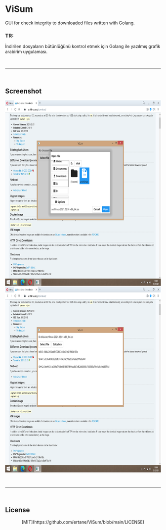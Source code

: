 # ViSum

GUI for check integrity to downloaded files written with Golang.
 
### TR: 
İndirilen dosyaların bütünlüğünü kontrol etmek için Golang ile yazılmış grafik arabirim uygulaması.

 
<br>
<hr>
<br>

Screenshot
----------
<p align="center">
<img src="./Screenshot/Sample1.png" width="800" height="600" alt="Select file">
<img src="./Screenshot/Sample2.png" width="800" height="600" alt="Checksum">
</p>

<br>
<hr>
<br>

## License
<p align="center">
 [MIT](https://github.com/ertane/ViSum/blob/main/LICENSE)
</p>
